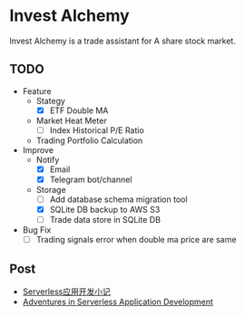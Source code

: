 # Invest Alchemy

Invest Alchemy is a trade assistant for A share stock market.

## TODO

- Feature
  - Stategy
    - [x] ETF Double MA
  - Market Heat Meter
    - [ ] Index Historical P/E Ratio
  - Trading Portfolio Calculation
- Improve
  - Notify
    - [x] Email
    - [x] Telegram bot/channel
  - Storage
    - [ ] Add database schema migration tool
    - [x] SQLite DB backup to AWS S3
    - [ ] Trade data store in SQLite DB
- Bug Fix
  - [ ] Trading signals error when double ma price are same

## Post

- [Serverless应用开发小记](https://www.bmpi.dev/dev/guide-to-serverless/)
- [Adventures in Serverless Application Development](https://www.bmpi.dev/en/dev/guide-to-serverless/)